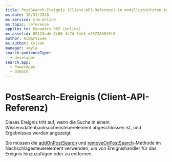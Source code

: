 ```yaml
---
title: PostSearch-Ereignis (Client-API-Referenz) in modellgestützten Apps| MicrosoftDocs
ms.date: 10/31/2018
ms.service: crm-online
ms.topic: reference
applies_to: Dynamics 365 (online)
ms.assetid: 89123cde-7c66-4c7d-94e4-e287285019f8
author: KumarVivek
ms.author: kvivek
manager: amyla
search.audienceType:
  - developer
search.app:
  - PowerApps
  - D365CE
---
```

# <a name="postsearch-event-client-api-reference"></a>PostSearch-Ereignis (Client-API-Referenz)



Dieses Ereignis tritt auf, wenn die Suche in einem Wissensdatenbanksuchensteuerelement abgeschlossen ist, und Ergebnisses werden angezeigt. 

Sie müssen die [addOnPostSearch](../controls/addOnPostSearch.md) und [removeOnPostSearch](../controls/removeOnPostSearch.md)-Methode im Nachschlagesteuerelement verwenden, um von Ereignishandler für das Ereignis hinzuzufügen oder zu entfernen. 



